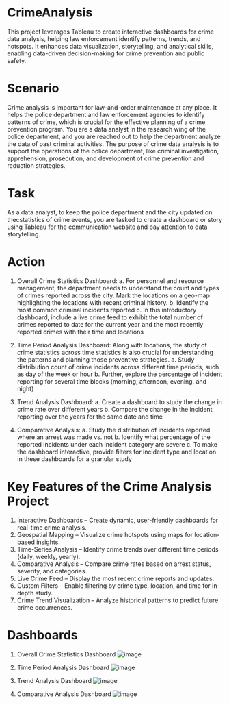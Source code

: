 # CrimeAnalysis
This project leverages Tableau to create interactive dashboards for crime data analysis, helping law enforcement identify patterns, trends, and hotspots. It enhances data visualization, storytelling, and analytical skills, enabling data-driven decision-making for crime prevention and public safety.

# Scenario
Crime analysis is important for law-and-order maintenance at any place. It helps the police department and law enforcement agencies to identify patterns of crime, which is crucial for the effective planning of a crime prevention program. You are a data analyst in the research wing of the police department, and you are reached out to help the department analyze the data of past criminal activities. The purpose of crime
data analysis is to support the operations of the police department, like criminal investigation, apprehension, prosecution, and development of crime prevention and reduction strategies.

# Task
As a data analyst, to keep the police department and the city updated on thecstatistics of crime events, you are tasked to create a dashboard or story using Tableau for the communication website and pay attention to data storytelling.

# Action
1. Overall Crime Statistics Dashboard:
a. For personnel and resource management, the department needs to understand the count and types of crimes reported across the city. Mark the locations on a geo-map highlighting the locations with recent
criminal history.
b. Identify the most common criminal incidents reported
c. In this introductory dashboard, include a live crime feed to exhibit the total number of crimes reported to date for the current year and the most recently reported crimes with their time and locations

2. Time Period Analysis Dashboard:
Along with locations, the study of crime statistics across time statistics is also crucial for understanding the patterns and planning those preventive strategies.
a. Study distribution count of crime incidents across different time periods, such as day of the week or hour
b. Further, explore the percentage of incident reporting for several time blocks (morning, afternoon, evening, and night)

3. Trend Analysis Dashboard:
a. Create a dashboard to study the change in crime rate over different years
b. Compare the change in the incident reporting over the years for the same date and time

4. Comparative Analysis:
a. Study the distribution of incidents reported where an arrest was made vs. not
b. Identify what percentage of the reported incidents under each incident category are severe
c. To make the dashboard interactive, provide filters for incident type and location in these dashboards for a granular study

# Key Features of the Crime Analysis Project
1. Interactive Dashboards – Create dynamic, user-friendly dashboards for real-time crime analysis.
2. Geospatial Mapping – Visualize crime hotspots using maps for location-based insights.
3. Time-Series Analysis – Identify crime trends over different time periods (daily, weekly, yearly).
4. Comparative Analysis – Compare crime rates based on arrest status, severity, and categories.
5. Live Crime Feed – Display the most recent crime reports and updates.
6. Custom Filters – Enable filtering by crime type, location, and time for in-depth study.
7. Crime Trend Visualization – Analyze historical patterns to predict future crime occurrences.

# Dashboards
1. Overall Crime Statistics Dashboard
![image](https://github.com/user-attachments/assets/3148a3af-36f2-4303-b39d-5763983fe273)


2. Time Period Analysis Dashboard
   ![image](https://github.com/user-attachments/assets/af5cc22b-2397-4f4b-be8d-d7e0fbf61811)

3. Trend Analysis Dashboard
   ![image](https://github.com/user-attachments/assets/c1990a3e-c6a9-48d0-9849-74c1ec61c2ac)

5. Comparative Analysis Dashboard
   ![image](https://github.com/user-attachments/assets/0480fbe2-97a5-4c6a-a0e1-85837936434a)


